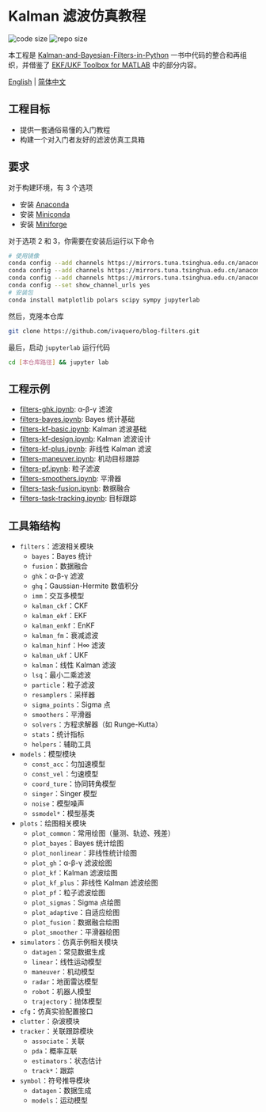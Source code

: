 # Kalman 滤波仿真教程

![code size](https://img.shields.io/github/languages/code-size/ivaquero/blog-filters.svg)
![repo size](https://img.shields.io/github/repo-size/ivaquero/blog-filters.svg)

本工程是 [Kalman-and-Bayesian-Filters-in-Python](https://github.com/rlabbe/Kalman-and-Bayesian-Filters-in-Python) 一书中代码的整合和再组织，并借鉴了 [EKF/UKF Toolbox for MATLAB](https://github.com/EEA-sensors/ekfukf) 中的部分内容。

<p align="left">
<a href="README.md">English</a> |
<a href="README-CN.md">简体中文</a>
</p>

## 工程目标

- 提供一套通俗易懂的入门教程
- 构建一个对入门者友好的滤波仿真工具箱

## 要求

对于构建环境，有 3 个选项

- 安装 [Anaconda](https://mirrors.tuna.tsinghua.edu.cn/anaconda/archive/)
- 安装 [Miniconda](https://mirrors.tuna.tsinghua.edu.cn/anaconda/miniconda/)
- 安装 [Miniforge](https://mirrors.tuna.tsinghua.edu.cn/github-release/conda-forge/miniforge/LatestRelease/)

对于选项 2 和 3，你需要在安装后运行以下命令

```bash
# 使用镜像
conda config --add channels https://mirrors.tuna.tsinghua.edu.cn/anaconda/cloud/msys2/
conda config --add channels https://mirrors.tuna.tsinghua.edu.cn/anaconda/cloud/conda-forge/
conda config --add channels https://mirrors.tuna.tsinghua.edu.cn/anaconda/pkgs/free/
conda config --set show_channel_urls yes
# 安装包
conda install matplotlib polars scipy sympy jupyterlab
```

然后，克隆本仓库

```bash
git clone https://github.com/ivaquero/blog-filters.git
```

最后，启动 `jupyterlab` 运行代码

```bash
cd [本仓库路径] && jupyter lab
```

## 工程示例

- [filters-ghk.ipynb](https://nbviewer.org/github/ivaquero/blog-filters/blob/main/filters-ghk.ipynb): α-β-γ 滤波
- [filters-bayes.ipynb](https://nbviewer.org/github/ivaquero/blog-filters/blob/main/filters-bayes.ipynb): Bayes 统计基础
- [filters-kf-basic.ipynb](https://nbviewer.org/github/ivaquero/blog-filters/blob/main/filters-kf-basic.ipynb): Kalman 滤波基础
- [filters-kf-design.ipynb](https://nbviewer.org/github/ivaquero/blog-filters/blob/main/filters-kf-design.ipynb): Kalman 滤波设计
- [filters-kf-plus.ipynb](https://nbviewer.org/github/ivaquero/blog-filters/blob/main/filters-kf-plus.ipynb): 非线性 Kalman 滤波
- [filters-maneuver.ipynb](https://nbviewer.org/github/ivaquero/blog-filters/blob/main/filters-maneuver.ipynb): 机动目标跟踪
- [filters-pf.ipynb](https://nbviewer.org/github/ivaquero/blog-filters/blob/main/filters-pf.ipynb): 粒子滤波
- [filters-smoothers.ipynb](https://nbviewer.org/github/ivaquero/blog-filters/blob/main/filters-smoothers.ipynb): 平滑器
- [filters-task-fusion.ipynb](https://nbviewer.org/github/ivaquero/blog-filters/blob/main/filters-task-fusion.ipynb): 数据融合
- [filters-task-tracking.ipynb](https://nbviewer.org/github/ivaquero/blog-filters/blob/main/filters-task-tracking.ipynb): 目标跟踪

## 工具箱结构

- `filters`：滤波相关模块
  - `bayes`：Bayes 统计
  - `fusion`：数据融合
  - `ghk`：α-β-γ 滤波
  - `ghq`：Gaussian-Hermite 数值积分
  - `imm`：交互多模型
  - `kalman_ckf`：CKF
  - `kalman_ekf`：EKF
  - `kalman_enkf`：EnKF
  - `kalman_fm`：衰减滤波
  - `kalman_hinf`：H∞ 滤波
  - `kalman_ukf`：UKF
  - `kalman`：线性 Kalman 滤波
  - `lsq`：最小二乘滤波
  - `particle`：粒子滤波
  - `resamplers`：采样器
  - `sigma_points`：Sigma 点
  - `smoothers`：平滑器
  - `solvers`：方程求解器（如 Runge-Kutta）
  - `stats`：统计指标
  - `helpers`：辅助工具
- `models`：模型模块
  - `const_acc`：匀加速模型
  - `const_vel`：匀速模型
  - `coord_ture`：协同转角模型
  - `singer`：Singer 模型
  - `noise`：模型噪声
  - `ssmodel*`：模型基类
- `plots`：绘图相关模块
  - `plot_common`：常用绘图（量测、轨迹、残差）
  - `plot_bayes`：Bayes 统计绘图
  - `plot_nonlinear`：非线性统计绘图
  - `plot_gh`：α-β-γ 滤波绘图
  - `plot_kf`：Kalman 滤波绘图
  - `plot_kf_plus`：非线性 Kalman 滤波绘图
  - `plot_pf`：粒子滤波绘图
  - `plot_sigmas`：Sigma 点绘图
  - `plot_adaptive`：自适应绘图
  - `plot_fusion`：数据融合绘图
  - `plot_smoother`：平滑器绘图
- `simulators`：仿真示例相关模块
  - `datagen`：常见数据生成
  - `linear`：线性运动模型
  - `maneuver`：机动模型
  - `radar`：地面雷达模型
  - `robot`：机器人模型
  - `trajectory`：抛体模型
- `cfg`：仿真实验配置接口
- `clutter`：杂波模块
- `tracker`：关联跟踪模块
  - `associate`：关联
  - `pda`：概率互联
  - `estimators`：状态估计
  - `track*`：跟踪
- `symbol`：符号推导模块
  - `datagen`：数据生成
  - `models`：运动模型
